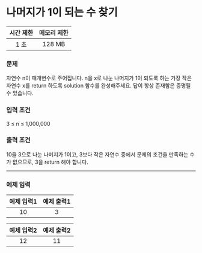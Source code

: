 # 나머지가 1이 되는 수 찾기

<div align = center>

| 시간 제한 | 메모리 제한 |
| :-------: | :---------: |
|   1 초    |   128 MB    |

</div>

### 문제

자연수 n이 매개변수로 주어집니다. n을 x로 나눈 나머지가 1이 되도록 하는 가장 작은 자연수 x를 return 하도록 solution 함수를 완성해주세요. 답이 항상 존재함은 증명될 수 있습니다.

### 입력 조건

3 ≤ n ≤ 1,000,000

### 출력 조건

10을 3으로 나눈 나머지가 1이고, 3보다 작은 자연수 중에서 문제의 조건을 만족하는 수가 없으므로, 3을 return 해야 합니다.

---

### 예제 입력

| 예제 입력1 | 예제 출력1 |
| :--------: | :--------: |
|     10     |     3      |

| 예제 입력2 | 예제 출력2 |
| :--------: | :--------: |
|     12     |     11     |
